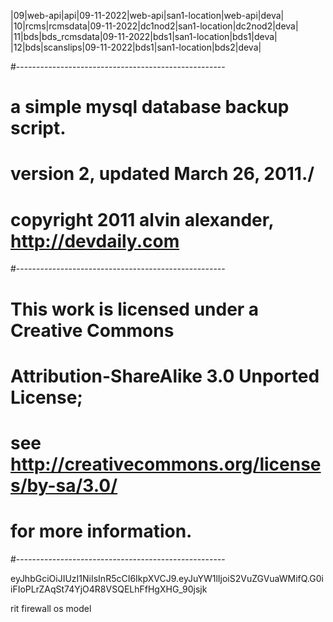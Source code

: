|09|web-api|api|09-11-2022|web-api|san1-location|web-api|deva|
|10|rcms|rcmsdata|09-11-2022|dc1nod2|san1-location|dc2nod2|deva|
|11|bds|bds_rcmsdata|09-11-2022|bds1|san1-location|bds1|deva|
|12|bds|scanslips|09-11-2022|bds1|san1-location|bds2|deva|

#----------------------------------------------------

# a simple mysql database backup script.

# version 2, updated March 26, 2011./

# copyright 2011 alvin alexander, http://devdaily.com

#----------------------------------------------------

# This work is licensed under a Creative Commons

# Attribution-ShareAlike 3.0 Unported License;

# see http://creativecommons.org/licenses/by-sa/3.0/

# for more information.

#----------------------------------------------------

eyJhbGciOiJIUzI1NiIsInR5cCI6IkpXVCJ9.eyJuYW1lIjoiS2VuZGVuaWMifQ.G0iiFIoPLrZAqSt74YjO4R8VSQELhFfHgXHG_90jsjk

rit firewall os 
model 